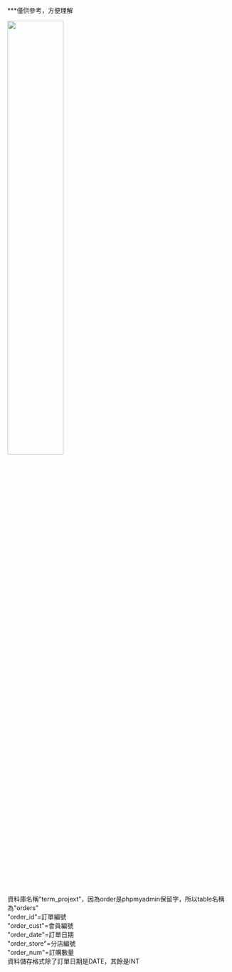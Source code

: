 ***僅供參考，方便理解

<img src="https://github.com/hsuehnai/-/assets/162154266/eb835825-dc1f-4dab-b0f0-7b37051248e8.png" width=50% height=50%>


資料庫名稱"term_projext"，因為order是phpmyadmin保留字，所以table名稱為"orders"<br>
"order_id"=訂單編號<br>
"order_cust"=會員編號<br>
"order_date"=訂單日期<br>
"order_store"=分店編號<br>
"order_num"=訂購數量<br>
資料儲存格式除了訂單日期是DATE，其餘是INT<br>
